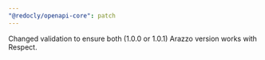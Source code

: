 ```yaml
---
"@redocly/openapi-core": patch
---
```


Changed validation to ensure both (1.0.0 or 1.0.1) Arazzo version works with Respect.
